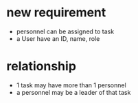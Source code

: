 # new requirement
- personnel can be assigned to task
- a User have an ID, name, role

# relationship
- 1 task may have more than 1 personnel
- a personnel may be a leader of that task
